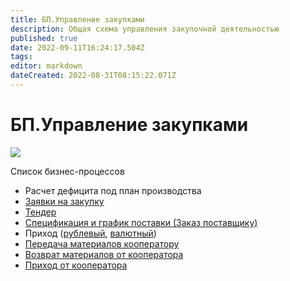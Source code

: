 ```yaml
---
title: БП.Управление закупками
description: Общая схема управления закупочной деятельностью
published: true
date: 2022-09-11T16:24:17.504Z
tags: 
editor: markdown
dateCreated: 2022-08-31T08:15:22.071Z
---
```


# БП.Управление закупками

![](<../../assets/image (300).png>)

Список бизнес-процессов

* Расчет дефицита под план производства
* [Заявки на закупку](bp.po-upravleniyu-potrebnostyu/zayavki-na-zakupku.md)
* [Тендер](bp.-po-tendernym-proceduram/bp.tender.md)
* [Спецификация и график поставки (Заказ поставщику)](../../kontraktno-dogovornoi-uchet/kontraktno-dogovoronoi-uchet/specifikacii.md)
* Приход ([рублевый](../../uchet/postuplenie-tovarov-i-uslug/biznes-processy-prikhoda/bp.prikhod-rublevyi.md), [валютный](../../uchet/postuplenie-tovarov-i-uslug/biznes-processy-prikhoda/bp.prikhod-valyutnyi.md))
* [Передача материалов кооператору](bp.po-rabote-s-kooperatorom/bp.peredacha-materialov-kooperatoru.md)
* [Возврат материалов от кооператора](bp.po-rabote-s-kooperatorom/bp.vozvrat-materialov-ot-kooperatora.md)
* [Приход от кооператора](bp.po-rabote-s-kooperatorom/bp.prikhod-ot-kooperatora.md)
